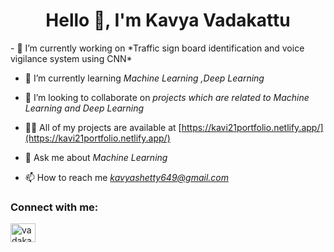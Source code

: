 <h1 align="center">Hello 👋, I'm Kavya Vadakattu</h1>
- 🔭 I’m currently working on *Traffic sign board identification and voice vigilance system using CNN*

- 🌱 I’m currently learning *Machine Learning ,Deep Learning*

- 👯 I’m looking to collaborate on *projects which are related to Machine Learning and Deep Learning*

- 👨‍💻 All of my projects are available at [https://kavi21portfolio.netlify.app/](https://kavi21portfolio.netlify.app/)

- 💬 Ask me about *Machine Learning*

- 📫 How to reach me *kavyashetty649@gmail.com*

<h3 align="left">Connect with me:</h3>
<p align="left">
<a href="https://linkedin.com/in/vadakattu kavya" target="blank"><img align="center" src="https://raw.githubusercontent.com/rahuldkjain/github-profile-readme-generator/master/src/images/icons/Social/linked-in-alt.svg" alt="vadakattu kavya" height="30" width="40" /></a>
</p>

